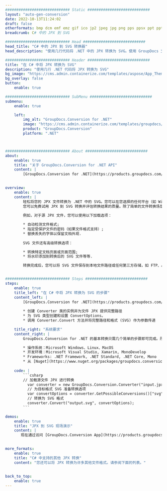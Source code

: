 ```yaml
---
############################# Static ############################
layout: "auto-gen-conversion"
date: 2022-10-13T11:24:02
draft: false
otherformats: bmp dcm emf emz gif ico jp2 jpeg jpg png pps ppsx ppt pptx psb psd svg svgz tga tif tiff webp wmf wmz
breadcrumb: C# 中的 JPX 到 SVG

############################# Head ############################
head_title: "C# 中的 JPX 到 SVG 转换器"
head_description: "使用几行代码将 .NET 中的 JPX 转换为 SVG。使用 GroupDocs 文档转换 API 转换 160 多种文件格式。"

############################# Header ############################
title: "在 C# 中将 JPX 转换为 SVG"
description: "使用几行 .NET 代码将 JPX 转换为 SVG"
bg_image: "https://cms.admin.containerize.com/templates/aspose/App_Themes/V3/images/bg/header1.png"
bg_overlay: false
button:
    enable: true

############################# SubMenu ############################
submenu:
    enable: true

    left:
        img_alt: "GroupDocs.Conversion for .NET"
        image: "https://cms.admin.containerize.com/templates/groupdocs/images/product-logos/90x90-noborder/groupdocs-conversion-net.png"
        product: "GroupDocs.Conversion"
        platform: ".NET"



############################# About ############################
about:
    enable: true
    title: "关于 GroupDocs.Conversion for .NET API"
    content: |
        [GroupDocs.Conversion for .NET](https://products.groupdocs.com/conversion/net/)可用于转换Microsoft Word、Excel、PowerPoint、PDF、Visio等格式。 GroupDocs.Conversion 是一个独立的 API，适用于需要高性能的后端和内部系统。它不依赖于任何软件，例如 Microsoft 或 Open Office。
    

overview:
    enable: true
    content: |
        轻松将您的 JPX 文件转换为 .NET 中的 SVG。您可以在您选择的任何平台（如 Windows、Linux、macOS）中仅使用几行 C# 代码行。
        您可以免费试用 JPX 到 SVG 转换并评估转换结果的质量。除了简单的文件转换场景，您还可以尝试更高级的选项来加载源 JPX 文件和保存输出 SVG 结果。 
        
        例如，对于源 JPX 文件，您可以使用以下加载选项：

        * 自动检测文件格式;
        * 指定受保护文件的密码（如果文件格式支持）;
        * 替换丢失的字体以保留文档外观.
        
        SVG 文件还有高级转换选项：

        * 转换特定文档页面或页面范围;
        * 将水印添加到转换后的 SVG 文件等等.

        转换完成后，您可以将 SVG 文件保存到本地文件路径或任何第三方存储，如 FTP、Amazon S3、Google Drive、Dropbox 等。请注意 - 将 JPX 转换为 SVG 无需安装任何额外的软件 - 如 MS Office、Open Office、Adobe Acrobat Reader 等。


############################# Steps ############################
steps:
    enable: true
    title_left: "在 C# 中将 JPX 转换为 SVG 的步骤"
    content_left: |
        [GroupDocs.Conversion for .NET](https://products.groupdocs.com/conversion/net/) 使开发人员只需几行代码即可轻松地将 JPX 文件转换为 SVG。
        
        * 创建 Converter 类的实例并为文件 JPX 提供完整路径
        * 为 SVG 类型创建和设置 ConvertOptions。
        * 调用 Converter.Convert 方法并将完整路径和格式 (SVG) 作为参数传递

    title_right: "系统要求"
    content_right: |
        GroupDocs.Conversion for .NET 的基本转换只需几个简单的步骤即可完成。所有主要平台和操作系统都支持我们的 API。在执行以下代码之前，请确保您的系统上安装了以下先决条件。

        * 操作系统：Microsoft Windows、Linux、MacOS
        * 开发环境：Microsoft Visual Studio, Xamarin, MonoDevelop
        * Frameworks: .NET Framework, .NET Standard, .NET Core, Mono
        * 从 [Nuget](https://www.nuget.org/packages/groupdocs.conversion) 获取最新的 GroupDocs.Conversion for .NET
         
    code: |
        ```csharp    
        // 加载源文件 JPX 进行转换
          var converter = new GroupDocs.Conversion.Converter("input.jpx");
          // 为目标格式 SVG 准备转换选项
          var convertOptions = converter.GetPossibleConversions()["svg"].ConvertOptions;
          // 转换为 SVG 格式
          converter.Convert("output.svg", convertOptions);
        ```

demos:
    enable: true
    title: "JPX 到 SVG 现场演示"
    content: |
       现在通过访问 [GroupDocs.Conversion App](https://products.groupdocs.app/conversion/family) 网站将 JPX 转换为 SVG。在线演示具有以下优点
          

more_formats:
    enable: true
    title: "C# 中支持的其他 JPX 转换"
    content: "您还可以将 JPX 转换为许多其他文件格式。请参阅下面的列表。"
       
       
back_to_top:
    enable: true
---
```

